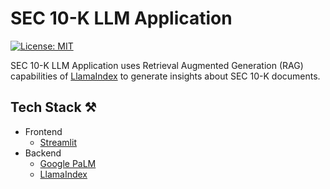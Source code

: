 # SEC 10-K LLM Application

[![License: MIT](https://img.shields.io/badge/License-MIT-yellow.svg)](https://opensource.org/licenses/MIT)

SEC 10-K LLM Application uses Retrieval Augmented Generation (RAG) capabilities of [LlamaIndex](https://github.com/jerryjliu/llama_index) to generate insights about SEC 10-K documents.

## Tech Stack ⚒️

- Frontend
    - [Streamlit](https://streamlit.io/)
- Backend
    - [Google PaLM](https://ai.google.dev/palm_docs/palm)
    - [LlamaIndex](https://www.llamaindex.ai/)